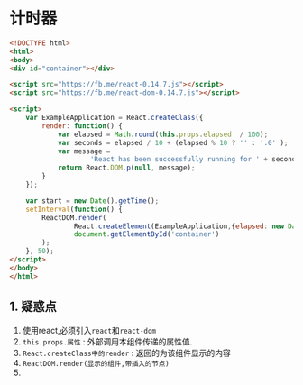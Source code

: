 # 计时器

```html
<!DOCTYPE html>
<html>
<body>
<div id="container"></div>

<script src="https://fb.me/react-0.14.7.js"></script>
<script src="https://fb.me/react-dom-0.14.7.js"></script>

<script>
    var ExampleApplication = React.createClass({
        render: function() {
            var elapsed = Math.round(this.props.elapsed  / 100);
            var seconds = elapsed / 10 + (elapsed % 10 ? '' : '.0' );
            var message =
                    'React has been successfully running for ' + seconds + ' seconds.';
            return React.DOM.p(null, message);
        }
    });

    var start = new Date().getTime();
    setInterval(function() {
        ReactDOM.render(
                React.createElement(ExampleApplication,{elapsed: new Date().getTime() - start}), 
                document.getElementById('container') 
        );
    }, 50);
</script>
</body>
</html>
```

## 1. 疑惑点

1. 使用react,必须引入`react`和`react-dom`
2. `this.props.属性` : 外部调用本组件传递的属性值.
2. `React.createClass中的render` : 返回的为该组件显示的内容
3. `ReactDOM.render(显示的组件,带插入的节点)`
4. 